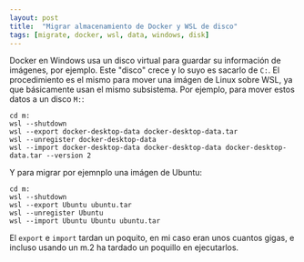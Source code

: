 ```yaml
---
layout: post
title:  "Migrar almacenamiento de Docker y WSL de disco"
tags: [migrate, docker, wsl, data, windows, disk]
---
```


Docker en Windows usa un disco virtual para guardar su información de imágenes, por ejemplo. Este "disco" crece y lo suyo es sacarlo de `C:`. El procedimiento es el mismo para mover una imágen de Linux sobre WSL, ya que básicamente usan el mismo subsistema. Por ejemplo, para mover estos datos a un disco `M:`:

```shell
cd m:
wsl --shutdown
wsl --export docker-desktop-data docker-desktop-data.tar
wsl --unregister docker-desktop-data
wsl --import docker-desktop-data docker-desktop-data docker-desktop-data.tar --version 2
```

Y para migrar por ejemnplo una imágen de Ubuntu:

```shell
cd m:
wsl --shutdown
wsl --export Ubuntu ubuntu.tar
wsl --unregister Ubuntu
wsl --import Ubuntu Ubuntu ubuntu.tar
```

El `export` e `import` tardan un poquito, en mi caso eran unos cuantos gigas, e incluso usando un m.2 ha tardado un poquillo en ejecutarlos.
